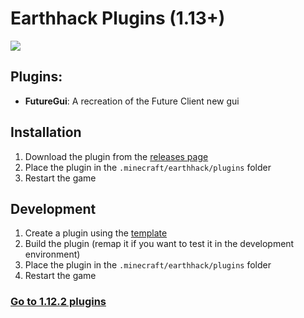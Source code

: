 # Earthhack Plugins (1.13+)
[![](https://discordapp.com/api/guilds/1065633124366688298/widget.png?style=shield)](https://discord.gg/ByCCxHcX8U)

## Plugins:

- **FutureGui**: A recreation of the Future Client new gui

## Installation
1. Download the plugin from the [releases page](https://github.com/3arthh4ckDevelopment/3arthh4ck-Plugins/releases)
2. Place the plugin in the `.minecraft/earthhack/plugins` folder
3. Restart the game

## Development
1. Create a plugin using the [template](https://github.com/3arthh4ckDevelopment/Plugin-Templates/tree/1.13%2B)
2. Build the plugin (remap it if you want to test it in the development environment)
3. Place the plugin in the `.minecraft/earthhack/plugins` folder
4. Restart the game

### [Go to 1.12.2 plugins](https://github.com/3arthh4ckDevelopment/3arthh4ck-Plugins/tree/1.12.2)